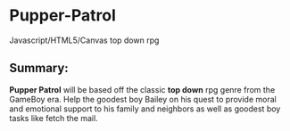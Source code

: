 # Pupper-Patrol
Javascript/HTML5/Canvas top down rpg

## Summary:

**Pupper Patrol** will be based off the classic **top down** rpg genre from the GameBoy era.  Help the goodest boy Bailey on his quest to provide moral and emotional support to his family and neighbors as well as goodest boy tasks like fetch the mail. 


